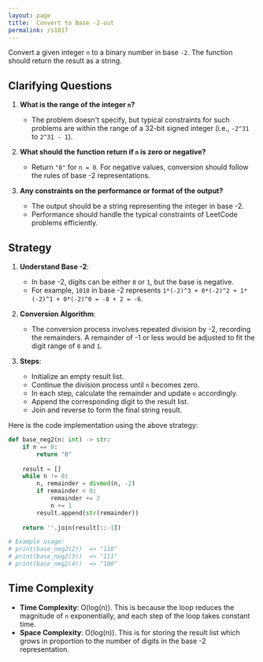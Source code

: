 ```yaml
---
layout: page
title:  Convert to Base -2-out
permalink: /s1017
---
```

Convert a given integer `n` to a binary number in base `-2`. The function should return the result as a string.

## Clarifying Questions
1. **What is the range of the integer `n`?**
   - The problem doesn't specify, but typical constraints for such problems are within the range of a 32-bit signed integer (i.e., `-2^31` to `2^31 - 1`).

2. **What should the function return if `n` is zero or negative?**
   - Return `"0"` for `n = 0`. For negative values, conversion should follow the rules of base -2 representations.

3. **Any constraints on the performance or format of the output?**
   - The output should be a string representing the integer in base -2.
   - Performance should handle the typical constraints of LeetCode problems efficiently.

## Strategy
1. **Understand Base -2**:
   - In base -2, digits can be either `0` or `1`, but the base is negative.
   - For example, `1010` in base -2 represents `1*(-2)^3 + 0*(-2)^2 + 1*(-2)^1 + 0*(-2)^0 = -8 + 2 = -6`.

2. **Conversion Algorithm**:
   - The conversion process involves repeated division by -2, recording the remainders. A remainder of -1 or less would be adjusted to fit the digit range of `0` and `1`.

3. **Steps**:
   - Initialize an empty result list.
   - Continue the division process until `n` becomes zero.
   - In each step, calculate the remainder and update `n` accordingly.
   - Append the corresponding digit to the result list.
   - Join and reverse to form the final string result.

Here is the code implementation using the above strategy:

```python
def base_neg2(n: int) -> str:
    if n == 0:
        return "0"
    
    result = []
    while n != 0:
        n, remainder = divmod(n, -2)
        if remainder < 0:
            remainder += 2
            n += 1
        result.append(str(remainder))
    
    return ''.join(result[::-1])

# Example usage:
# print(base_neg2(2))  => "110"
# print(base_neg2(3))  => "111"
# print(base_neg2(4))  => "100"
```

## Time Complexity
- **Time Complexity**: O(log(n)). This is because the loop reduces the magnitude of `n` exponentially, and each step of the loop takes constant time.
- **Space Complexity**: O(log(n)). This is for storing the result list which grows in proportion to the number of digits in the base -2 representation.
